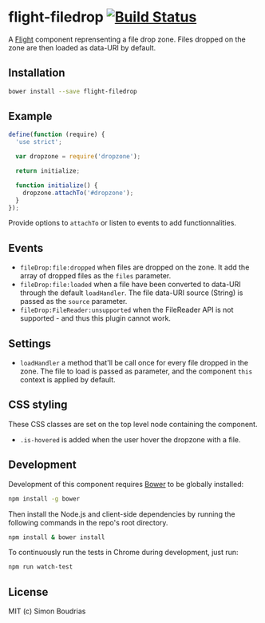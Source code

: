 # flight-filedrop [![Build Status](https://secure.travis-ci.org/SBoudrias/flight-filedrop.png)](http://travis-ci.org/SBoudrias/flight-filedrop)

A [Flight](https://github.com/flightjs/flight) component reprensenting a file drop zone. Files dropped on the zone are then loaded as data-URI by default.

## Installation

```bash
bower install --save flight-filedrop
```

## Example
``` js
define(function (require) {
  'use strict';

  var dropzone = require('dropzone');

  return initialize;

  function initialize() {
    dropzone.attachTo('#dropzone');
  }
});
```

Provide options to `attachTo` or listen to events to add functionnalities.

## Events

- `fileDrop:file:dropped` when files are dropped on the zone. It add the array of dropped files as the `files` parameter.
- `fileDrop:file:loaded` when a file have been converted to data-URI through the default `loadHandler`. The file data-URI source (String) is passed as the `source` parameter.
- `fileDrop:FileReader:unsupported` when the FileReader API is not supported - and thus this plugin cannot work.

## Settings

- `loadHandler` a method that'll be call once for every file dropped in the zone. The file to load is passed as parameter, and the component `this` context is applied by default.

## CSS styling

These CSS classes are set on the top level node containing the component.

- `.is-hovered` is added when the user hover the dropzone with a file.

## Development

Development of this component requires [Bower](http://bower.io) to be globally
installed:

```bash
npm install -g bower
```

Then install the Node.js and client-side dependencies by running the following
commands in the repo's root directory.

```bash
npm install & bower install
```

To continuously run the tests in Chrome during development, just run:

```bash
npm run watch-test
```

## License

MIT (c) Simon Boudrias
